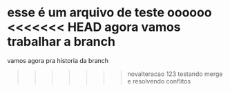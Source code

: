 esse é um arquivo de teste oooooo
<<<<<<< HEAD
agora vamos trabalhar a branch
=======
vamos agora pra historia da branch
>>>>>>> novalteracao
123
testando merge e resolvendo conflitos
